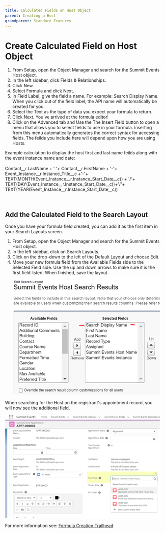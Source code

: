 ```yaml
---
title: Calculated Fields on Host Object
parent: Creating a Host
grandparent: Standard Features
--- 
```


# Create Calculated Field on Host Object #

1. From Setup, open the Object Manager and search for the Summit Events Host object.
2. In the left sidebar, click Fields & Relationships.
3. Click New.
4. Select Formula and click Next.
5. In Field Label, give the field a name.  For example: Search Display Name. When you click out of the field label, the API name will automatically be created for you.
6. Select the Text as the type of data you expect your formula to return.
7. Click Next. You’ve arrived at the formula editor!
8. Click on the Advanced tab and Use the The Insert Field button to open a menu that allows you to select fields to use in your formula. Inserting from this menu automatically generates the correct syntax for accessing fields. The feilds you include here will depend upon how you are using Hosts.

Example calculation to display the host first and last name feilds along with the event instance name and date:<br><br>
Contact__r.LastName + ' '+ Contact__r.FirstName + '-'+   Event_Instance__r.Instance_Title__c  +'-'+ TEXT(MONTH(Event_Instance__r.Instance_Start_Date__c)) + '/'+
TEXT(DAY(Event_Instance__r.Instance_Start_Date__c))+'/'+
TEXT(YEAR(Event_Instance__r.Instance_Start_Date__c))

<br>

## Add the Calculated Field to the Search Layout ##
Once you have your formula field created, you can add it as the first item in your Search Layouts screen.
1. From Setup, open the Object Manager and search for the Summit Events Host object.
2. In the left sidebar, click on Search Layouts. 
3. Click on the drop-down to the left of the Default Layout and choose Edit.
4. Move your new formula field from the Available Fields side to the Selected Field side.  Use the up and down arrows to make sure it is the first field listed.  When finished, save the layout.
 ![Event Host Search Layout Page2](../images/EventHost-SearchLayoutP2.PNG)
 

When searching for the Host on the registrant's appointment record, you will now see the additional field.

![Event Host Formula Lookup](../images/EventHost-FormulaOnLookupScreen.PNG)



For more information see: [Formula Creation Trailhead](https://trailhead.salesforce.com/content/learn/modules/point_click_business_logic/formula_fields)
